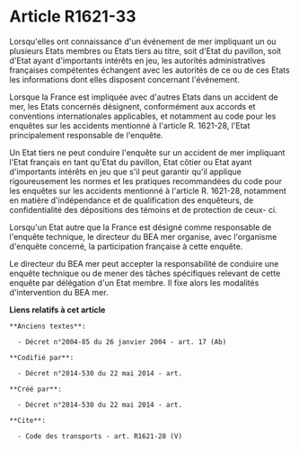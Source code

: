 # Article R1621-33

Lorsqu'elles ont connaissance d'un événement de mer impliquant un ou plusieurs Etats membres ou Etats tiers au titre, soit
d'Etat du pavillon, soit d'Etat ayant d'importants intérêts en jeu, les autorités administratives françaises compétentes
échangent avec les autorités de ce ou de ces Etats les informations dont elles disposent concernant l'événement. 

Lorsque la France est impliquée avec d'autres Etats dans un accident de mer, les Etats concernés désignent, conformément aux
accords et conventions internationales applicables, et notamment au code pour les enquêtes sur les accidents mentionné à
l'article R. 1621-28, l'Etat principalement responsable de l'enquête. 

Un Etat tiers ne peut conduire l'enquête sur un accident de mer impliquant l'Etat français en tant qu'Etat du pavillon, Etat
côtier ou Etat ayant d'importants intérêts en jeu que s'il peut garantir qu'il applique rigoureusement les normes et les
pratiques recommandées du code pour les enquêtes sur les accidents mentionné à l'article R. 1621-28, notamment en matière
d'indépendance et de qualification des enquêteurs, de confidentialité des dépositions des témoins et de protection de ceux-
ci. 

Lorsqu'un Etat autre que la France est désigné comme responsable de l'enquête technique, le directeur du BEA mer organise,
avec l'organisme d'enquête concerné, la participation française à cette enquête. 

Le directeur du BEA mer peut accepter la responsabilité de conduire une enquête technique ou de mener des tâches spécifiques
relevant de cette enquête par délégation d'un Etat membre. Il fixe alors les modalités d'intervention du BEA mer.

**Liens relatifs à cet article**

	**Anciens textes**:

	  - Décret n°2004-85 du 26 janvier 2004 - art. 17 (Ab)

	**Codifié par**:

	  - Décret n°2014-530 du 22 mai 2014 - art.

	**Créé par**:

	  - Décret n°2014-530 du 22 mai 2014 - art.

	**Cite**:

	  - Code des transports - art. R1621-28 (V)
